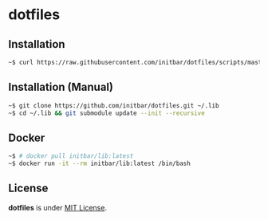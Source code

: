 # dotfiles

## Installation

```bash
~$ curl https://raw.githubusercontent.com/initbar/dotfiles/scripts/master/setup.sh | bash
```

## Installation (Manual)

```bash
~$ git clone https://github.com/initbar/dotfiles.git ~/.lib
~$ cd ~/.lib && git submodule update --init --recursive
```

## Docker

```bash
~$ # docker pull initbar/lib:latest
~$ docker run -it --rm initbar/lib:latest /bin/bash
```

## License

**dotfiles** is under [MIT License](./LICENSE).
